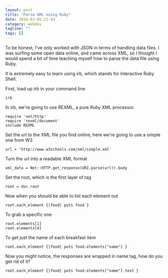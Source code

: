 ```yaml
---
layout: post
title: "Parse XML using Ruby"
date: 2014-03-05 21:43
category: webdev
tagline: ""
tags: []
---
```


To be honest, I've only worked with JSON in terms of handling data files. I was surfing some open data online, and came across XML, so I thought I would spend a bit of time teaching myself how to parse the data file using Ruby.

It is extremely easy to learn using irb, which stands for Interactive Ruby Shell.

First, load up irb in your command line

    irb

In irb, we're going to use REXML, a pure Ruby XML processor.

    require 'net/http'
    require 'rexml/document'
    include REXML

Set the url to the XML file you find online, here we're going to use a simple one from W3

    url = 'http://www.w3schools.com/xml/simple.xml'

Turn the url into a readable XML format

    xml_data = Net::HTTP.get_response(URI.parse(url)).body

Set the root, which is the first layer of tag

    root = doc.root

Now when you should be able to list each element out

    root.each_element {|food| puts food }

To grab a specific one

    root.elements[1]
    root.elements[4]

To get just the name of each breakfast item

    root.each_element {|food| puts food.elements["name"] }

Now you might notice, the responses are wrapped in name tag, how do you get rid of it?

    root.each_element {|food| puts food.elements["name"].text }